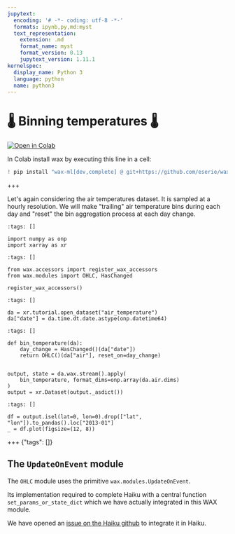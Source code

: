 ```yaml
---
jupytext:
  encoding: '# -*- coding: utf-8 -*-'
  formats: ipynb,py,md:myst
  text_representation:
    extension: .md
    format_name: myst
    format_version: 0.13
    jupytext_version: 1.11.1
kernelspec:
  display_name: Python 3
  language: python
  name: python3
---
```


# 🌡 Binning temperatures 🌡

[![Open in Colab](https://colab.research.google.com/assets/colab-badge.svg)](https://colab.research.google.com/github/eserie/wax-ml/blob/main/docs/notebooks/03_ohlc_temperature.ipynb)

In Colab install wax by executing this line in a cell:
```python
! pip install "wax-ml[dev,complete] @ git+https://github.com/eserie/wax-ml.git"
```

+++

Let's again considering the air temperatures dataset.
It is sampled at a hourly resolution.
We will make "trailing" air temperature bins during each day and "reset" the bin
aggregation process at each day change.

```{code-cell} ipython3
:tags: []

import numpy as onp
import xarray as xr
```

```{code-cell} ipython3
:tags: []

from wax.accessors import register_wax_accessors
from wax.modules import OHLC, HasChanged

register_wax_accessors()
```

```{code-cell} ipython3
:tags: []

da = xr.tutorial.open_dataset("air_temperature")
da["date"] = da.time.dt.date.astype(onp.datetime64)
```

```{code-cell} ipython3
:tags: []

def bin_temperature(da):
    day_change = HasChanged()(da["date"])
    return OHLC()(da["air"], reset_on=day_change)


output, state = da.wax.stream().apply(
    bin_temperature, format_dims=onp.array(da.air.dims)
)
output = xr.Dataset(output._asdict())
```

```{code-cell} ipython3
:tags: []

df = output.isel(lat=0, lon=0).drop(["lat", "lon"]).to_pandas().loc["2013-01"]
_ = df.plot(figsize=(12, 8))
```

+++ {"tags": []}

## The `UpdateOnEvent` module

The `OHLC` module uses the primitive `wax.modules.UpdateOnEvent`.

Its implementation required to complete Haiku with a central function
`set_params_or_state_dict` which we have actually integrated in this WAX module.

We have opened an [issue on the Haiku github](https://github.com/deepmind/dm-haiku/issues/126)
to integrate it in Haiku.

